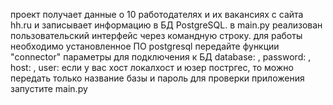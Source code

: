 проект получает данные о 10 работодателях и их вакансиях с сайта hh.ru
и записывает информацию в БД PostgreSQL. в main.py реализован
пользовательский интерфейс через командную строку.
для работы необходимо установленное ПО postgresql
передайте функции "connector" параметры для 
подключения к БД database: , password: , host: , user:
если у вас хост локалхост и юзер постргес, 
то можно передать только название базы и пароль
для проверки приложения запустите main.py

